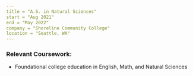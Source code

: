 ```yaml
---
title = "A.S. in Natural Sciences"
start = "Aug 2021"
end = "May 2022"
company = "Shoreline Community College"
location = "Seattle, WA"
---
```

### Relevant Coursework:
- Foundational college education in English, Math, and Natural Sciences